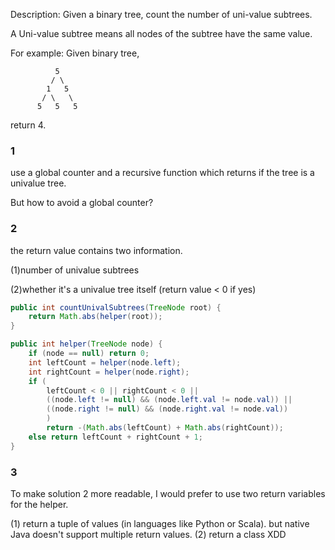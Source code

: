 Description:
Given a binary tree, count the number of uni-value subtrees.

A Uni-value subtree means all nodes of the subtree have the same value.

For example:
Given binary tree,

              5
             / \
            1   5
           / \   \
          5   5   5
return 4.


### 1

use a global counter and a recursive function which returns if the tree is a univalue tree.

But how to avoid a global counter?

### 2

the return value contains two information. 

(1)number of univalue subtrees 

(2)whether it's a univalue tree itself (return value < 0 if yes)

```java
public int countUnivalSubtrees(TreeNode root) {
    return Math.abs(helper(root));
}

public int helper(TreeNode node) {
    if (node == null) return 0;
    int leftCount = helper(node.left);
    int rightCount = helper(node.right);
    if (
        leftCount < 0 || rightCount < 0 || 
        ((node.left != null) && (node.left.val != node.val)) ||
        ((node.right != null) && (node.right.val != node.val))
        )
        return -(Math.abs(leftCount) + Math.abs(rightCount));
    else return leftCount + rightCount + 1;
}
```

### 3

To make solution 2 more readable, I would prefer to use two return variables for the helper.

(1) return a tuple of values (in languages like Python or Scala). but native Java doesn't support multiple return values. 
(2) return a class XDD

